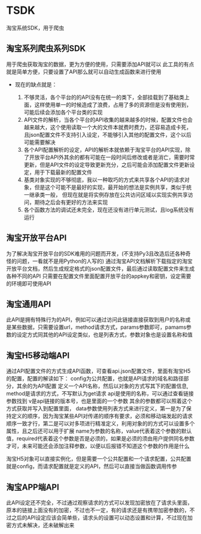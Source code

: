 # TSDK
淘宝系统SDK，用于爬虫


##  淘宝系列爬虫系列SDK
  用于爬虫获取淘宝的数据，更为方便的使用，只需要添加API就可以
  此工具的有点就是简单方便，只要设置了API那么就可以自动生成函数来进行使用

- 现在的缺点就是：

    1.  不够灵活，各个平台的的API没有在统一的类下，全部挂载到了基础类上面，这样使用单一的时候造成了浪费，占用了多的资源但是没有使用到，可能后续会添加各个平台类的实现
    2.  API文件的解析，当各个平台的API收集的越来越多的时候，配置文件也会越来越大，这个使用读取一个大的文件本就费时费力，还容易造成卡死，且json配置文件不支持引入设定，不能够引入其他的配置文件，这个以后可能需要解决
    3.  各个API配置解析的设定，API的解析本就依赖于淘宝平台的API实现，除了开放平台API外其余的都有可能在一段时间后修改或者是消亡，需要时常更新，但是API文件的设定导致更新充分，之后可能会添加配置文件更新设定，用于下载最新的配置文件
    4.  基类对象实现的不够彻底，我以一种取巧的方式来共享各个API的请求对象，但是这个可能不是最好的实现，最开始的想法是实例共享，类似于统一继承类一般，
    但现在就是将实例存放在公共访问区域以实现实例共享访问，期待之后会有更好的方法来实现
    5.  各个函数方法的调试还未完全，现在还没有进行单元测试，且log系统没有运行


##  淘宝开放平台API

  为了解决淘宝开放平台的SDK难用的问题而开发，(不支持Py3且改造后还各种奇怪的问题，一看就不是用Python的人写的)
  通过淘宝API文档解析下载指定的淘宝开放平台文档，然后生成规定格式的json配置文件，最后通过读取配置文件来生成各种不同的API
  只需要在配置文件里面配置开放平台的appkey和密钥，设定需要的环境即可使用API

##  淘宝通用API

  此API是拥有特殊行为的API，例如可以通过访问此链接直接获取到用户的名称或是某些数据，只需要设置url，method请求方式，params参数即可，pamams参数的设定方式同其他的API设定类似，也是列表方式，参数对象也是设置名称和值

##  淘宝H5移动端API

  通过API配置文件的方式生成API函数，可查看api.json配置文件，里面有淘宝H5的配置，配置的解读如下：
    config为公共配置，也就是API请求的域名和路径部分，其余的为API配置
    定义一个API名称，然后以对象的方式写其下的配置信息,
    method是请求的方式，不写默认为get请求
    api是使用的名称，可以通过查看链接参数找到
    v是api链接的版本号，也是里面的一个参数
    其余的参数都可以照着这个方式获取并写入到配置里面，
    data参数使用列表方式来进行定义，第一是为了保持定义的顺序，因为淘宝某些API对传递的顺序有要求，必须和移动端发起的请求顺序一致才行，第二是可以对多项进行精准定义，利用对象的的方式可以设置多个属性，且之后还可以用于扩展
    name为参数的名称，value代表着这个参数的默认值，required代表着这个参数是否是必须的，如果是必须的须由用户提供同名参数才可，未来可能还会添加注释参数，以便以后报错不知道这个参数的作用是什么
  
  淘宝H5对象可以直接实例化，但是需要一个公共配置和一个请求配置，公共配置就是config，而请求配置就是定义的API，然后可以直接当做函数调用传参


##  淘宝APP端API

  此API设定还不完全，不过通过观察请求的方式可以发现加密放在了请求头里面，原本的链接上面没有的加密，不过也不一定，有的请求还是有携带加密参数的，不过之后的API设定应该会简单些，请求头的设置可以动态设置和计算，不过现在加密方式未解决，还未破解出来

